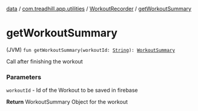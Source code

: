 [data](../../index.md) / [com.treadhill.app.utilities](../index.md) / [WorkoutRecorder](index.md) / [getWorkoutSummary](./get-workout-summary.md)

# getWorkoutSummary

(JVM) `fun getWorkoutSummary(workoutId: `[`String`](https://kotlinlang.org/api/latest/jvm/stdlib/kotlin/-string/index.html)`): `[`WorkoutSummary`](../../com.treadhill.app.data-types/-workout-summary/index.md)

Call after finishing the workout

### Parameters

`workoutId` - Id of the Workout to be saved in firebase

**Return**
WorkoutSummary Object for the workout

